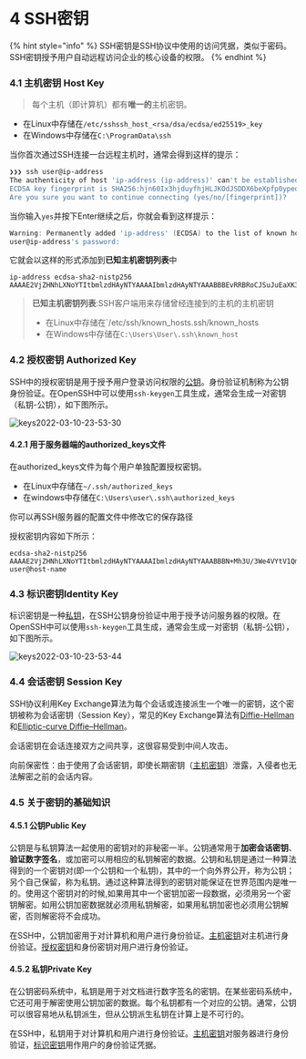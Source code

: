 # 4 SSH密钥

{% hint style="info" %}
SSH密钥是SSH协议中使用的访问凭据，类似于密码。SSH密钥授予用户自动远程访问企业的核心设备的权限。
{% endhint %}

### 4.1 主机密钥 Host Key

> 每个主机（即计算机）都有**唯一的**主机密钥。

* 在Linux中存储在`/etc/sshssh_host_<rsa/dsa/ecdsa/ed25519>_key`
* 在Windows中存储在`C:\ProgramData\ssh`

当你首次通过SSH连接一台远程主机时，通常会得到这样的提示：

```powershell
❯❯❯ ssh user@ip-address
The authenticity of host 'ip-address (ip-address)' can't be established.
ECDSA key fingerprint is SHA256:hjn60Ix3hjduyfhjHLJKOdJSDDX6beXpfp0ypeqTOPQ+f0tU.
Are you sure you want to continue connecting (yes/no/[fingerprint])?
```

当你输入`yes`并按下Enter继续之后，你就会看到这样提示：

```powershell
Warning: Permanently added 'ip-address' (ECDSA) to the list of known hosts.
user@ip-address's password:
```

它就会以这样的形式添加到**已知主机密钥列表**中

```
ip-address ecdsa-sha2-nistp256 AAAAE2VjZHNhLXNoYTItbmlzdHAyNTYAAAAIbmlzdHAyNTYAAABBBEvRRBRoCJSuJuEaXK3i3k/4Cd+uriN5cKPGbbl/Q5f5DhjduyfhjHLQXDZPVDw0reLJKmIcGcZh2qQHX5qjMLQ=
```

> **已知主机密钥列表**:SSH客户端用来存储曾经连接到的主机的主机密钥
>
> * 在Linux中存储在\`/etc/ssh/known\_hosts.ssh/known\_hosts
> * 在Windows中存储在`C:\Users\User\.ssh\known_host`

### 4.2 授权密钥 Authorized Key

SSH中的授权密钥是用于授予用户登录访问权限的[公钥](4-ssh-mi-yue.md#4.5.1-gong-yao-public-key)。身份验证机制称为公钥身份验证。在OpenSSH中可以使用`ssh-keygen`工具生成，通常会生成一对密钥（私钥-公钥），如下图所示。

![keys2022-03-10-23-53-30](https://linley.oss-cn-shanghai.aliyuncs.com/typora\_image/keys2022-03-10-23-53-30.png)

#### 4.2.1 用于服务器端的authorized\_keys文件

在authorized\_keys文件为每个用户单独配置授权密钥。

* 在Linux中存储在`~/.ssh/authorized_keys`
* 在windows中存储在`C:\Users\user\.ssh\authorized_keys`

你可以再SSH服务器的配置文件中修改它的保存路径

授权密钥内容如下所示：

```
ecdsa-sha2-nistp256 AAAAE2VjZHNhLXNoYTItbmlzdHAyNTYAAAAIbmlzdHAyNTYAAABBBN+Mh3U/3We4VYtV1QmWUFIzFLTUeegl1Ao5/QGtCRGAZn8bxX9KlCrrWISIjSYAwCajIEGSPEZwPNMBoK8XD8Q= user@host-name
```

### 4.3 标识密钥Identity Key&#x20;

标识密钥是一种[私钥](4-ssh-mi-yue.md#4.5.2-si-yao-private-key-idprikey)，在SSH公钥身份验证中用于授予访问服务器的权限。在OpenSSH中可以使用`ssh-keygen`工具生成，通常会生成一对密钥（私钥-公钥），如下图所示。

![keys2022-03-10-23-53-44](https://linley.oss-cn-shanghai.aliyuncs.com/typora\_image/keys2022-03-10-23-53-44.png)

### 4.4 会话密钥 Session Key

SSH协议利用Key Exchange算法为每个会话或连接派生一个唯一的密钥，这个密钥被称为会话密钥（Session Key），常见的Key Exchange算法有[Diffie-Hellman](https://zh.wikipedia.org/wiki/%E8%BF%AA%E8%8F%B2-%E8%B5%AB%E7%88%BE%E6%9B%BC%E5%AF%86%E9%91%B0%E4%BA%A4%E6%8F%9B) 和[Elliptic-curve Diffie–Hellman](https://zh.wikipedia.org/wiki/%E6%A9%A2%E5%9C%93%E6%9B%B2%E7%B7%9A%E8%BF%AA%E8%8F%B2-%E8%B5%AB%E7%88%BE%E6%9B%BC%E9%87%91%E9%91%B0%E4%BA%A4%E6%8F%9B)。

会话密钥在会话连接双方之间共享，这很容易受到中间人攻击。

向前保密性：由于使用了会话密钥，即使长期密钥（[主机密钥](4-ssh-mi-yue.md#4.1-zhu-ji-mi-yao-host-key-idhostkey)）泄露，入侵者也无法解密之前的会话内容。

### 4.5 关于密钥的基础知识

#### 4.5.1 公钥Public Key

公钥是与私钥算法一起使用的密钥对的非秘密一半。公钥通常用于**加密会话密钥**、**验证数字签名**，或加密可以用相应的私钥解密的数据。公钥和私钥是通过一种算法得到的一个密钥对(即一个公钥和一个私钥)，其中的一个向外界公开，称为公钥；另个自己保留，称为私钥。通过这种算法得到的密钥对能保证在世界范围内是唯一的。使用这个密钥对的时候,如果用其中一个密钥加密一段数据，必须用另一个密钥解密。如用公钥加密数据就必须用私钥解密，如果用私钥加密也必须用公钥解密，否则解密将不会成功。

在SSH中，公钥加密用于对计算机和用户进行身份验证。[主机密钥](4-ssh-mi-yue.md#4.1-zhu-ji-mi-yao-host-key)对主机进行身份验证。[授权密钥](4-ssh-mi-yue.md#4.2-shou-quan-mi-yao-authorized-key)和身份密钥对用户进行身份验证。

#### 4.5.2 私钥Private Key

在公钥密码系统中，私钥是用于对文档进行数字签名的密钥。在某些密码系统中，它还可用于解密使用公钥加密的数据。每个私钥都有一个对应的公钥。通常，公钥可以很容易地从私钥派生，但从公钥派生私钥在计算上是不可行的。

在SSH中，私钥用于对计算机和用户进行身份验证。[主机密钥](4-ssh-mi-yue.md#4.1-zhu-ji-mi-yao-host-key)对服务器进行身份验证，[标识密钥](4-ssh-mi-yue.md#4.3-biao-shi-mi-yao-identity-key)用作用户的身份验证凭据。
